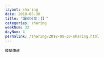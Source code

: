 ```yaml
---
layout: sharing
date: 2018-08-30
title: "讀經分享：【】"
categories: sharing
weekNum: 32
dayNum: 4
permalink: /sharing/2018-08-30-sharing.html
---
```


`錢斌傳道`
